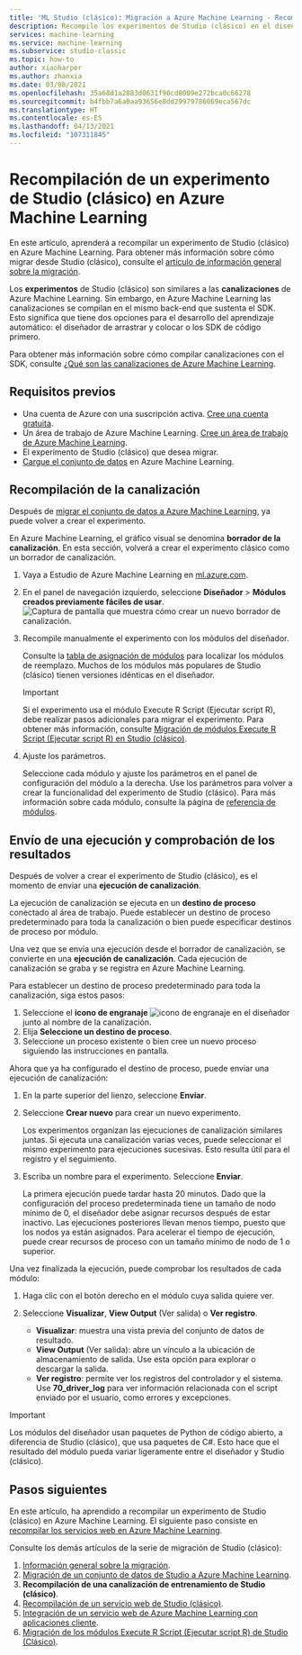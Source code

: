 ```yaml
---
title: 'ML Studio (clásico): Migración a Azure Machine Learning - Recompilación de experimentos'
description: Recompile los experimentos de Studio (clásico) en el diseñador de Azure Machine Learning.
services: machine-learning
ms.service: machine-learning
ms.subservice: studio-classic
ms.topic: how-to
author: xiaoharper
ms.author: zhanxia
ms.date: 03/08/2021
ms.openlocfilehash: 35a68d1a2883d0631f90cd8009e272bca0c66278
ms.sourcegitcommit: b4fbb7a6a0aa93656e8dd29979786069eca567dc
ms.translationtype: HT
ms.contentlocale: es-ES
ms.lasthandoff: 04/13/2021
ms.locfileid: "107311845"
---
```

# <a name="rebuild-a-studio-classic-experiment-in-azure-machine-learning"></a>Recompilación de un experimento de Studio (clásico) en Azure Machine Learning

En este artículo, aprenderá a recompilar un experimento de Studio (clásico) en Azure Machine Learning. Para obtener más información sobre cómo migrar desde Studio (clásico), consulte el [artículo de información general sobre la migración](migrate-overview.md).

Los **experimentos** de Studio (clásico) son similares a las **canalizaciones** de Azure Machine Learning. Sin embargo, en Azure Machine Learning las canalizaciones se compilan en el mismo back-end que sustenta el SDK. Esto significa que tiene dos opciones para el desarrollo del aprendizaje automático: el diseñador de arrastrar y colocar o los SDK de código primero.

Para obtener más información sobre cómo compilar canalizaciones con el SDK, consulte [¿Qué son las canalizaciones de Azure Machine Learning](../concept-ml-pipelines.md#building-pipelines-with-the-python-sdk).


## <a name="prerequisites"></a>Requisitos previos

- Una cuenta de Azure con una suscripción activa. [Cree una cuenta gratuita](https://azure.microsoft.com/free/?WT.mc_id=A261C142F).
- Un área de trabajo de Azure Machine Learning. [Cree un área de trabajo de Azure Machine Learning](../how-to-manage-workspace.md#create-a-workspace).
- El experimento de Studio (clásico) que desea migrar.
- [Cargue el conjunto de datos](migrate-register-dataset.md) en Azure Machine Learning.

## <a name="rebuild-the-pipeline"></a>Recompilación de la canalización

Después de [migrar el conjunto de datos a Azure Machine Learning](migrate-register-dataset.md), ya puede volver a crear el experimento.

En Azure Machine Learning, el gráfico visual se denomina **borrador de la canalización**. En esta sección, volverá a crear el experimento clásico como un borrador de canalización.

1. Vaya a Estudio de Azure Machine Learning en [ml.azure.com](https://ml.azure.com).
1. En el panel de navegación izquierdo, seleccione **Diseñador** > **Módulos creados previamente fáciles de usar**. ![Captura de pantalla que muestra cómo crear un nuevo borrador de canalización.](../media/tutorial-designer-automobile-price-train-score/launch-designer.png)

1. Recompile manualmente el experimento con los módulos del diseñador.
    
    Consulte la [tabla de asignación de módulos](migrate-overview.md#studio-classic-and-designer-module-mapping) para localizar los módulos de reemplazo. Muchos de los módulos más populares de Studio (clásico) tienen versiones idénticas en el diseñador.

    > [!Important]
    > Si el experimento usa el módulo Execute R Script (Ejecutar script R), debe realizar pasos adicionales para migrar el experimento. Para obtener más información, consulte [Migración de módulos Execute R Script (Ejecutar script R) en Studio (clásico)](migrate-execute-r-script.md).

1. Ajuste los parámetros.
    
    Seleccione cada módulo y ajuste los parámetros en el panel de configuración del módulo a la derecha. Use los parámetros para volver a crear la funcionalidad del experimento de Studio (clásico). Para más información sobre cada módulo, consulte la página de [referencia de módulos](../algorithm-module-reference/module-reference.md).

## <a name="submit-a-run-and-check-results"></a>Envío de una ejecución y comprobación de los resultados

Después de volver a crear el experimento de Studio (clásico), es el momento de enviar una **ejecución de canalización**.

La ejecución de canalización se ejecuta en un **destino de proceso** conectado al área de trabajo. Puede establecer un destino de proceso predeterminado para toda la canalización o bien puede especificar destinos de proceso por módulo.

Una vez que se envía una ejecución desde el borrador de canalización, se convierte en una **ejecución de canalización**. Cada ejecución de canalización se graba y se registra en Azure Machine Learning.

Para establecer un destino de proceso predeterminado para toda la canalización, siga estos pasos:
1. Seleccione el **icono de engranaje** ![icono de engranaje en el diseñador](../media/tutorial-designer-automobile-price-train-score/gear-icon.png) junto al nombre de la canalización.
1. Elija **Seleccione un destino de proceso**.
1. Seleccione un proceso existente o bien cree un nuevo proceso siguiendo las instrucciones en pantalla.

Ahora que ya ha configurado el destino de proceso, puede enviar una ejecución de canalización:

1. En la parte superior del lienzo, seleccione **Enviar**.
1. Seleccione **Crear nuevo** para crear un nuevo experimento.
    
    Los experimentos organizan las ejecuciones de canalización similares juntas. Si ejecuta una canalización varias veces, puede seleccionar el mismo experimento para ejecuciones sucesivas. Esto resulta útil para el registro y el seguimiento.
1. Escriba un nombre para el experimento. Seleccione **Enviar**.

    La primera ejecución puede tardar hasta 20 minutos. Dado que la configuración del proceso predeterminada tiene un tamaño de nodo mínimo de 0, el diseñador debe asignar recursos después de estar inactivo. Las ejecuciones posteriores llevan menos tiempo, puesto que los nodos ya están asignados. Para acelerar el tiempo de ejecución, puede crear recursos de proceso con un tamaño mínimo de nodo de 1 o superior.

Una vez finalizada la ejecución, puede comprobar los resultados de cada módulo:

1. Haga clic con el botón derecho en el módulo cuya salida quiere ver.
1. Seleccione **Visualizar**, **View Output** (Ver salida) o **Ver registro**.

    - **Visualizar**: muestra una vista previa del conjunto de datos de resultado.
    - **View Output** (Ver salida): abre un vínculo a la ubicación de almacenamiento de salida. Use esta opción para explorar o descargar la salida. 
    - **Ver registro**: permite ver los registros del controlador y el sistema. Use **70_driver_log** para ver información relacionada con el script enviado por el usuario, como errores y excepciones.

> [!IMPORTANT]
> Los módulos del diseñador usan paquetes de Python de código abierto, a diferencia de Studio (clásico), que usa paquetes de C#. Esto hace que el resultado del módulo pueda variar ligeramente entre el diseñador y Studio (clásico). 


## <a name="next-steps"></a>Pasos siguientes

En este artículo, ha aprendido a recompilar un experimento de Studio (clásico) en Azure Machine Learning. El siguiente paso consiste en [recompilar los servicios web en Azure Machine Learning](migrate-rebuild-web-service.md).


Consulte los demás artículos de la serie de migración de Studio (clásico):

1. [Información general sobre la migración](migrate-overview.md).
1. [Migración de un conjunto de datos de Studio a Azure Machine Learning](migrate-register-dataset.md).
1. **Recompilación de una canalización de entrenamiento de Studio (clásico)**.
1. [Recompilación de un servicio web de Studio (clásico)](migrate-rebuild-web-service.md).
1. [Integración de un servicio web de Azure Machine Learning con aplicaciones cliente](migrate-rebuild-integrate-with-client-app.md).
1. [Migración de los módulos Execute R Script (Ejecutar script R) de Studio (Clásico)](migrate-execute-r-script.md).
